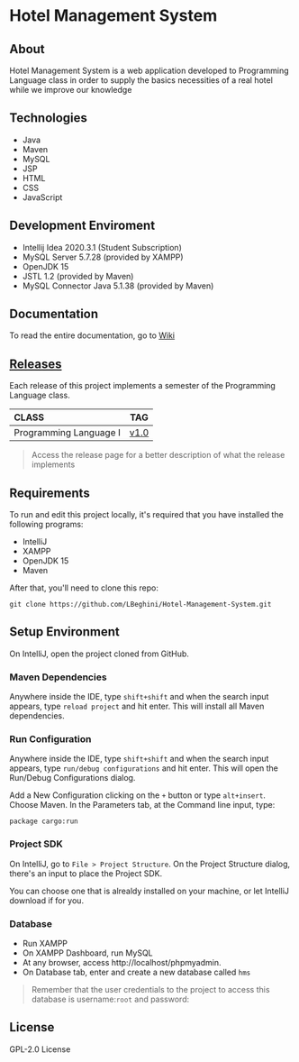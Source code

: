 # Hotel Management System

## About


Hotel Management System is a web application developed to Programming Language class in order to supply the basics necessities of a real hotel while we improve our knowledge


## Technologies

- Java
- Maven
- MySQL
- JSP
- HTML
- CSS
- JavaScript

## Development Enviroment
- Intellij Idea 2020.3.1 (Student Subscription)
- MySQL Server 5.7.28 (provided by XAMPP)
- OpenJDK 15
- JSTL 1.2 (provided by Maven)
- MySQL Connector Java 5.1.38 (provided by Maven)

## Documentation

To read the entire documentation, go to [Wiki](https://github.com/LBeghini/Hotel-Management-System/wiki)

## [Releases](https://github.com/LBeghini/Hotel-Management-System/releases)

Each release of this project implements a semester of the Programming Language class.


|  CLASS                  |      TAG                                                                            |
| :------------           | :---------:                                                                         |
| Programming Language I  |     [v1.0](https://github.com/LBeghini/Hotel-Management-System/releases/tag/1.0)    |


> Access the release page for a better description of what the release implements 


## Requirements

To run and edit this project locally, it's required that you have installed the following programs:
- IntelliJ
- XAMPP
- OpenJDK 15
- Maven

After that, you'll need to clone this repo:
```
git clone https://github.com/LBeghini/Hotel-Management-System.git
```

## Setup Environment

On IntelliJ, open the project cloned from GitHub.

### Maven Dependencies

Anywhere inside the IDE, type `shift+shift` and when the search input appears, type `reload project` and hit enter.
This will install all Maven dependencies.

### Run Configuration

Anywhere inside the IDE, type `shift+shift` and when the search input appears, type `run/debug configurations` and hit enter.
This will open the Run/Debug Configurations dialog.

Add a New Configuration clicking on the `+` button or type `alt+insert`. Choose Maven.
In the Parameters tab, at the Command line input, type:
```
package cargo:run
```

### Project SDK

On IntelliJ, go to `File > Project Structure`.
On the Project Structure dialog, there's an input to place the Project SDK. 

You can choose one that is alrealdy installed on your machine, or let IntelliJ download if for you.

### Database
- Run XAMPP
- On XAMPP Dashboard, run MySQL
- At any browser, access http://localhost/phpmyadmin.
- On Database tab, enter and create a new database called `hms` 

> Remember that the user credentials to the project to access this database is username:`root` and password:` `


## License

GPL-2.0 License
